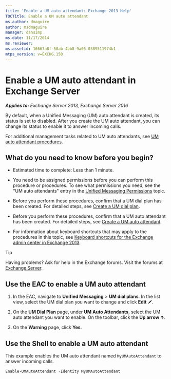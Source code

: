 ```yaml
---
title: 'Enable a UM auto attendant: Exchange 2013 Help'
TOCTitle: Enable a UM auto attendant
ms.author: dmaguire
author: msdmaguire
manager: dansimp
ms.date: 11/17/2014
ms.reviewer: 
ms.assetid: 16667a8f-50ab-4bb8-9a05-0389511974b1
mtps_version: v=EXCHG.150
---
```


# Enable a UM auto attendant in Exchange Server

_**Applies to:** Exchange Server 2013, Exchange Server 2016_

By default, when a Unified Messaging (UM) auto attendant is created, its status is set to disabled. After you create the UM auto attendant, you can change its status to enable it to answer incoming calls.

For additional management tasks related to UM auto attendants, see [UM auto attendant procedures](um-auto-attendant-procedures-exchange-2013-help.md).

## What do you need to know before you begin?

- Estimated time to complete: Less than 1 minute.

- You need to be assigned permissions before you can perform this procedure or procedures. To see what permissions you need, see the "UM auto attendants" entry in the [Unified Messaging Permissions](http://technet.microsoft.com/library/d326c3bc-8f33-434a-bf02-a83cc26a5498.aspx) topic.

- Before you perform these procedures, confirm that a UM dial plan has been created. For detailed steps, see [Create a UM dial plan](create-um-dial-plan-exchange-2013-help.md).

- Before you perform these procedures, confirm that a UM auto attendant has been created. For detailed steps, see [Create a UM auto attendant](create-a-um-auto-attendant-exchange-2013-help.md).

- For information about keyboard shortcuts that may apply to the procedures in this topic, see [Keyboard shortcuts for the Exchange admin center in Exchange 2013](keyboard-shortcuts-in-the-exchange-admin-center-2013-help.md).

> [!TIP]
> Having problems? Ask for help in the Exchange forums. Visit the forums at [Exchange Server](https://go.microsoft.com/fwlink/p/?linkId=60612).

## Use the EAC to enable a UM auto attendant

1. In the EAC, navigate to **Unified Messaging** \> **UM dial plans**. In the list view, select the UM dial plan you want to change and click **Edit** ![Edit icon](images/ITPro_EAC_EditIcon.gif).

2. On the **UM Dial Plan** page, under **UM Auto Attendants**, select the UM auto attendant you want to enable. On the toolbar, click the **Up arrow** ![Up Arrow Icon](images/ITPro_EAC_UpArrowIcon.gif).

3. On the **Warning** page, click **Yes**.

## Use the Shell to enable a UM auto attendant

This example enables the UM auto attendant named `MyUMAutoAttendant` to answer incoming calls.

```powershell
Enable-UMAutoAttendant -Identity MyUMAutoAttendant
```
